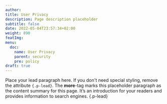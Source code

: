```yaml
---
author:
title: User Privacy
description: Page description placeholder
subtitle: false
date: 2022-05-04T23:57:34+02:00 
weight: 890
featImg:
menu:
  doc:
    name: User Privacy
    parent: security
    pre: policy
draft: true
---
```


Place your lead paragraph here. If you don't need special styling, remove the attribute `{.p-lead}`. The **more**-tag marks this placeholder paragraph as the content summary for this page. It’s an introduction for your readers and provides information to search engines.
{.p-lead} <!--more-->
